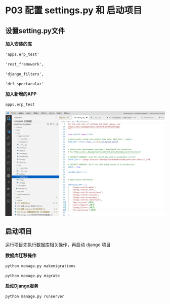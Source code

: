 
# P03 配置 settings.py 和 启动项目

## **设置setting.py文件**

 **加入安装的库**

`'apps.erp_test'`

`'rest_framework',`

`'django_filters',`

`'drf_spectacular'`

**加入新增的APP**


`apps.erp_test`


   ![image][settings]

## **启动项目**  

运行项目先执行数据库相关操作，再启动 django 项目

**数据库迁移操作**

`​python manage.py makemigrations​​​​`
   
`​python manage.py migrate`

**启动Django服务**

`python manage.py runserver`




[settings]: assets\image-20230814201211-settings.png